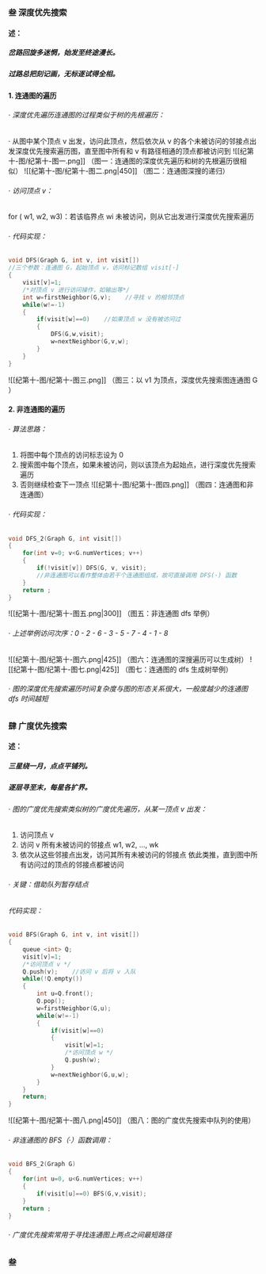 ### 叁  深度优先搜索

#### 述：
##### 岔路回旋多迷惘，始发至终途漫长。
##### 过路总把刻记画，无标逐试得全相。

#### 1. 连通图的遍历
###### · 深度优先遍历连通图的过程类似于树的先根遍历：
· 从图中某个顶点 v 出发，访问此顶点，然后依次从 v 的各个未被访问的邻接点出发深度优先搜索遍历图，直至图中所有和 v 有路径相通的顶点都被访问到
![[纪第十-图/纪第十-图一.png]]
（图一：连通图的深度优先遍历和树的先根遍历很相似）
![[纪第十-图/纪第十-图二.png|450]]
                              （图二：连通图深搜的递归）
###### · 访问顶点 v：
for ( w1, w2, w3)：若该临界点 wi 未被访问，则从它出发进行深度优先搜索遍历
###### · 代码实现：
```C++
void DFS(Graph G, int v, int visit[])
//三个参数：连通图 G，起始顶点 v，访问标记数组 visit[·]
{
	visit[v]=1;
	/*对顶点 v 进行访问操作，如输出等*/
	int w=firstNeighbor(G,v);    //寻找 v 的相邻顶点
	while(w!=-1)
	{
		if(visit[w]==0)    //如果顶点 w 没有被访问过
		{
			DFS(G,w,visit);
			w=nextNeighbor(G,v,w);
		}
	}
}
```
![[纪第十-图/纪第十-图三.png]]
（图三：以 v1 为顶点，深度优先搜索图连通图 G ）

#### 2. 非连通图的遍历

###### · 算法思路：
1. 将图中每个顶点的访问标志设为 0
2. 搜索图中每个顶点，如果未被访问，则以该顶点为起始点，进行深度优先搜索遍历
3. 否则继续检查下一顶点
![[纪第十-图/纪第十-图四.png]]
（图四：连通图和非连通图）
###### · 代码实现：
```C++
void DFS_2(Graph G, int visit[])
{
	for(int v=0; v<G.numVertices; v++)
	{
		if(!visit[v]) DFS(G, v, visit);
		//非连通图可以看作整体由若干个连通图组成，故可直接调用 DFS(·) 函数
	}
	return ;
}
```

![[纪第十-图/纪第十-图五.png|300]]
                                （图五：非连通图 dfs 举例）
###### · 上述举例访问次序：0 - 2 - 6 - 3 - 5 - 7 - 4 - 1 - 8
![[纪第十-图/纪第十-图六.png|425]]
                           （图六：连通图的深搜遍历可以生成树）
   ![[纪第十-图/纪第十-图七.png|425]]
                             （图七：连通图的 dfs 生成树举例）

###### · 图的深度优先搜索遍历时间复杂度与图的形态关系很大，一般度越少的连通图 dfs 时间越短


### 肆  广度优先搜索

#### 述：
##### 三星绕一月，点点平铺列。
##### 逐层寻至末，每星各扩界。

###### · 图的广度优先搜索类似树的广度优先遍历，从某一顶点 v 出发：
1. 访问顶点 v
2. 访问 v 所有未被访问的邻接点 w1, w2, …, wk
3. 依次从这些邻接点出发，访问其所有未被访问的邻接点
依此类推，直到图中所有访问过的顶点的邻接点都被访问
###### · 关键：借助队列暂存结点

###### 代码实现：
```C++
void BFS(Graph G, int v, int visit[])
{
	queue <int> Q;
	visit[v]=1;
	/*访问顶点 v */
	Q.push(v);    //访问 v 后将 v 入队
	while(!Q.empty())
	{
		int u=Q.front();
		Q.pop();
		w=firstNeighbor(G,u);
		while(w!=-1)
		{
			if(visit[w]==0)
			{
				visit[w]=1;
				/*访问顶点 w */
				Q.push(w);
			}
			w=nextNeighbor(G,u,w);
		}
	}
	return;
}
```
![[纪第十-图/纪第十-图八.png|450]]
                         （图八：图的广度优先搜索中队列的使用）
###### · 非连通图的 BFS（·）函数调用：
```C++
void BFS_2(Graph G)
{
	for(int u=0, u<G.numVertices; v++)
	{
		if(visit[u]==0) BFS(G,v,visit);
	}
	return ;
}
```

###### · 广度优先搜索常用于寻找连通图上两点之间最短路径


### 叁  